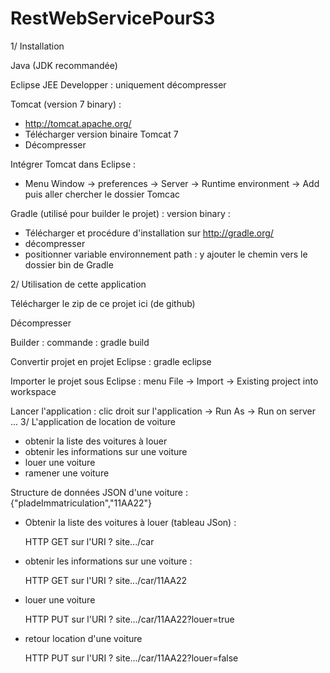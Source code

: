 # RestWebServicePourS3

1/ Installation

Java (JDK recommandée)

Eclipse JEE Developper : uniquement décompresser

Tomcat (version 7 binary) : 
  - http://tomcat.apache.org/
  - Télécharger version binaire Tomcat 7
  - Décompresser

Intégrer Tomcat dans Eclipse :
  - Menu Window -> preferences -> Server -> Runtime environment -> Add puis aller chercher le dossier Tomcac

Gradle (utilisé pour builder le projet) : version binary :
  - Télécharger et procédure d'installation sur http://gradle.org/
  -  décompresser
  -  positionner variable environnement path : y ajouter le chemin vers le dossier bin de Gradle


2/ Utilisation de cette application

Télécharger le zip de ce projet ici (de github)

Décompresser

Builder : commande : gradle build

Convertir projet en projet Eclipse : gradle eclipse

Importer le projet sous Eclipse : menu File -> Import -> Existing project into workspace

Lancer l'application : clic droit sur l'application -> Run As -> Run on server ...
3/ L'application de location de voiture 

- obtenir la liste des voitures à louer
- obtenir les informations sur une voiture
- louer une voiture
- ramener une voiture

Structure de données JSON d'une voiture :
{"pladeImmatriculation","11AA22"}

- Obtenir la liste des voitures à louer (tableau JSon) :

  HTTP GET sur l'URI ? site.../car
  
- obtenir les informations sur une voiture :

  HTTP GET sur l'URI ? site.../car/11AA22
  
- louer une voiture

  HTTP PUT sur l'URI ? site.../car/11AA22?louer=true
  
- retour location d'une voiture

  HTTP PUT sur l'URI ? site.../car/11AA22?louer=false
